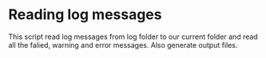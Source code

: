 # Reading log messages

This script read log messages from log folder to our current folder 
and read all the falied, warning and error messages.
Also generate output files.

